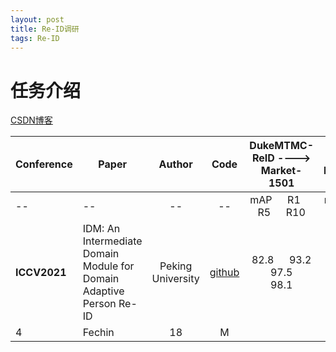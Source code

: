 ```yaml
---
layout: post
title: Re-ID调研
tags: Re-ID
---
```


# 任务介绍

[CSDN博客](https://blog.csdn.net/mzpmzk/article/details/81844261)

| Conference | Paper   | Author | Code | DukeMTMC-ReID ----> Market-1501 |  Market-1501  ----> DukeMTMC-ReID |
|--    |---------|:--------:|:------:|:---------:|:---:|
| -- | --   | -- | -- | mAP &emsp;  R1 &emsp; R5 &emsp; R10| mAP &emsp; R1 &emsp;R5 &emsp;R10 |
| **ICCV2021** | IDM: An Intermediate Domain Module for Domain Adaptive Person Re-ID | Peking University  | [github](https://github.com/SikaStar/IDM)    |  82.8 &emsp; 93.2 &emsp; 97.5 &emsp; 98.1     |  70.5 &emsp;83.6 &emsp; 91.5 &emsp; 93.7 |
| 4          | Fechin  | 18     | M    |         |   |






